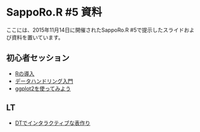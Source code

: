 # SappoRo.R #5 資料

ここには、2015年11月14日に開催されたSappoRo.R #5で提示したスライドおよび資料を置いています。

## 初心者セッション
- [Rの導入](r-intro1.html)
- [データハンドリング入門](r-intro2.html)
- [ggplot2を使ってみよう](r-intro3.html)

## LT
- [DTでインタラクティブな表作り](DT_demo.html)

